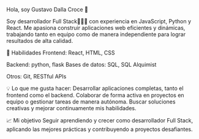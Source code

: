 Hola, soy Gustavo Dalla Croce 👋

Soy desarrollador Full Stack🧑🏼‍💻 con experiencia en JavaScript, Python y React. Me apasiona construir aplicaciones web eficientes y dinámicas, trabajando tanto en equipo como de manera independiente para lograr resultados de alta calidad.

🚀 Habilidades
Frontend: React, HTML, CSS

Backend: python, flask
Bases de datos: SQL, SQL Alquimist

Otros: Git, RESTful APIs

💡 Lo que me gusta hacer:
Desarrollar aplicaciones completas, tanto el frontend como el backend.
Colaborar de forma activa en proyectos en equipo o gestionar tareas de manera autónoma.
Buscar soluciones creativas y mejorar continuamente mis habilidades.

📈 Mi objetivo
Seguir aprendiendo y crecer como desarrollador Full Stack, aplicando las mejores prácticas y contribuyendo a proyectos desafiantes.


